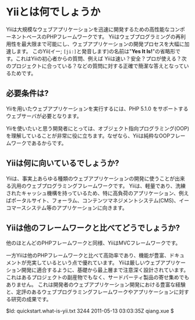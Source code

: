 Yiiとは何でしょうか
===========

Yiiは大規模なウェブアプリケーションを迅速に開発するための高性能なコンポーネントベースのPHPフレームワークです。
Yiiはウェブプログラミングの再利用性を最大限まで可能にし、ウェブアプリケーションの開発プロセスを大幅に加速します。
このYii(イー; `[ji:]`と発音します)の名前は"**Yes It Is!**"の省略形です。これはYiiの初心者からの質問、例えば
Yiiは速い？安全？プロが使える？次のプロジェクトに合っている？などの質問に対する正確で簡潔な答えとなっているためです。

必要条件は?
------------

Yiiを用いたウェブアプリケーションを実行するには、PHP 5.1.0 をサポートするウェブサーバが必要となります。

Yiiを使いたいと思う開発者にとっては、オブジェクト指向プログラミング(OOP)を理解していることが非常に役に立ちます。なぜなら、Yiiは純粋なOOPフレームワークであるからです。

Yiiは何に向いているでしょうか?
---------------------

Yiiは、事実上あらゆる種類のウェブアプリケーションの開発に使うことが出来る汎用のウェブプログラミングフレームワークです。
Yiiは、軽量であり、洗練されたキャッシュ機構を持っているため、特に高負荷のアプリケーション、例えばポータルサイト、フォーラム、コンテンツマネジメントシステム(CMS)、イーコマースシステム等のアプリケーションに向きます。

Yiiは他のフレームワークと比べてどうでしょうか?
------------------------------------------

他のほとんどのPHPフレームワークと同様、YiiはMVCフレームワークです。

一方Yiiは他のPHPフレームワークと比べて高効率であり、機能が豊富、ドキュメントが充実しているという点で優れています。
Yiiは厳しいウェブアプリケーション開発に適合するように、基礎から最上層まで注意深く設計されています。
これはあるプロジェクトの副産物でもなく、サードパーティ製品の寄せ集めでもありません。
これは開発者のウェブアプリケーション開発における豊富な経験と、定評のあるウェブプログラミングフレームワークやアプリケーションに対する研究の成果です。

<div class="revision">$Id: quickstart.what-is-yii.txt 3244 2011-05-13 03:03:35Z qiang.xue $</div>
